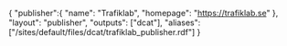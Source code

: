 {
  "publisher":{
    "name": "Trafiklab",
    "homepage": "https://trafiklab.se"
  },
  "layout": "publisher",
  "outputs": ["dcat"],
  "aliases": ["/sites/default/files/dcat/trafiklab_publisher.rdf"]
}

